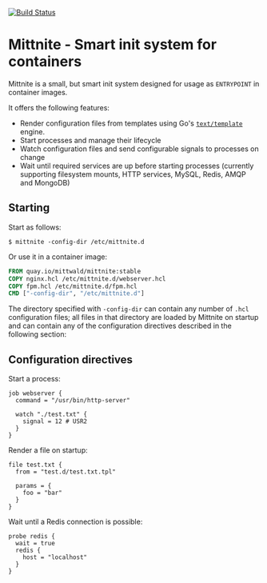 [![Build Status](https://travis-ci.com/mittwald/mittnite.svg?branch=master)](https://travis-ci.com/mittwald/mittnite)

# Mittnite - Smart init system for containers

Mittnite is a small, but smart init system designed for usage as `ENTRYPOINT` in container images.

It offers the following features:

- Render configuration files from templates using Go's [`text/template`](https://golang.org/pkg/text/template/) engine.
- Start processes and manage their lifecycle
- Watch configuration files and send configurable signals to processes on change
- Wait until required services are up before starting processes (currently supporting filesystem mounts, HTTP services, MySQL, Redis, AMQP and MongoDB)

## Starting

Start as follows:

```
$ mittnite -config-dir /etc/mittnite.d
```

Or use it in a container image:

```dockerfile
FROM quay.io/mittwald/mittnite:stable
COPY nginx.hcl /etc/mittnite.d/webserver.hcl
COPY fpm.hcl /etc/mittnite.d/fpm.hcl
CMD ["-config-dir", "/etc/mittnite.d"]
```

The directory specified with `-config-dir` can contain any number of `.hcl` configuration files; all files in that directory are loaded by Mittnite on startup and can contain any of the configuration directives described in the following section:

## Configuration directives

Start a process:

```hcl
job webserver {
  command = "/usr/bin/http-server"

  watch "./test.txt" {
    signal = 12 # USR2
  }
}
```

Render a file on startup:

```hcl
file test.txt {
  from = "test.d/test.txt.tpl"

  params = {
    foo = "bar"
  }
}
```

Wait until a Redis connection is possible:

```hcl
probe redis {
  wait = true
  redis {
    host = "localhost"
  }
}
```
